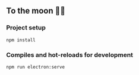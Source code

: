 ## To the moon 🚀🚀

### Project setup

```
npm install
```

### Compiles and hot-reloads for development

```
npm run electron:serve
```
